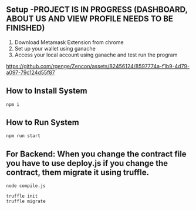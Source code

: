 ## Setup -PROJECT IS IN PROGRESS (DASHBOARD, ABOUT US AND  VIEW PROFILE NEEDS TO BE FINISHED)
1. Download Metamask Extension from chrome
2. Set up your wallet using ganache
3. Access your local account using ganache and test run the program


https://github.com/rgenge/Zencon/assets/82456124/8597774a-f1b9-4d79-a097-79c124d55f87



## How to Install System
```
npm i
```
## How to Run System
```
npm run start
```
## For Backend: When you change the contract file you have to use deploy.js if you change the contract, them migrate it using truffle.
```
node compile.js
```
```
truffle init
truffle migrate
```
